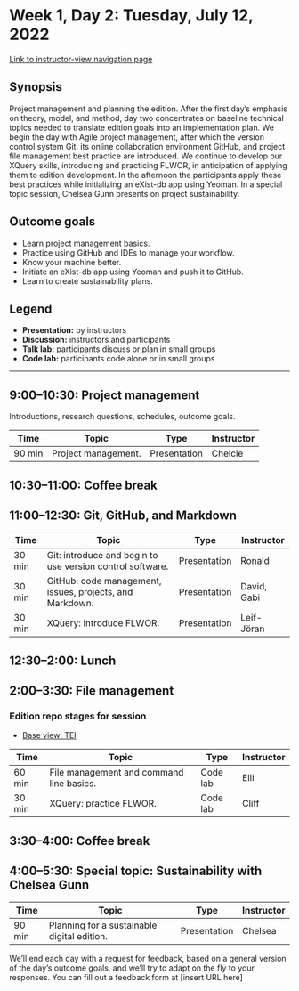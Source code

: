 # Week 1, Day 2: Tuesday, July 12, 2022
[Link to instructor-view navigation page](../daily_instructor_view.md)

## Synopsis

Project management and planning the edition. After the first day’s emphasis on
                theory, model, and method, day two concentrates on baseline technical topics needed
                to translate edition goals into an implementation plan. We begin the day with Agile
                project management, after which the version control system Git, its online
                collaboration environment GitHub, and project file management best practice are
                introduced. We continue to develop our XQuery skills, introducing and practicing
                FLWOR, in anticipation of applying them to edition development. In the afternoon the
                participants apply these best practices while initializing an eXist-db app using
                Yeoman. In a special topic session, Chelsea Gunn presents on project
                sustainability.

## Outcome goals
* Learn project management basics.
* Practice using GitHub and IDEs to manage your workflow.
* Know your machine better.
* Initiate an eXist-db app using Yeoman and push it to GitHub.
* Learn to create sustainability plans.

## Legend

* **Presentation:** by instructors
* **Discussion:** instructors and participants
* **Talk lab:** participants discuss or plan in small groups
* **Code lab:** participants code alone or in small groups

* * *
## 9:00–10:30: Project management

Introductions, research questions, schedules, outcome goals. 

Time | Topic | Type | Instructor
---- | ---- | ---- | ---- 
90 min | Project management. | Presentation|Chelcie

## 10:30–11:00: Coffee break

## 11:00–12:30: Git, GitHub, and Markdown

Time | Topic | Type | Instructor
---- | ---- | ---- | ---- 
30 min | Git: introduce and begin to use version control software. | Presentation|Ronald
30 min | GitHub: code management, issues, projects, and Markdown. | Presentation|David, Gabi
30 min | XQuery: introduce FLWOR. | Presentation|Leif-Jöran

## 12:30–2:00: Lunch

## 2:00–3:30: File management

### Edition repo stages for session

* [Base view: TEI](https://github.com/Pittsburgh-NEH-Institute/placeholder)

Time | Topic | Type | Instructor
---- | ---- | ---- | ---- 
60 min | File management and command line basics. | Code lab|Elli
30 min | XQuery: practice FLWOR. | Code lab|Cliff

## 3:30–4:00: Coffee break

## 4:00–5:30: Special topic: Sustainability with Chelsea Gunn

Time | Topic | Type | Instructor
---- | ---- | ---- | ---- 
90 min | Planning for a sustainable digital edition. | Presentation|Chelsea

We’ll end each day with a request for feedback, based on a general version of the day’s outcome goals, and we’ll try to adapt on the fly to your responses. You can fill out a feedback form at [insert URL here]